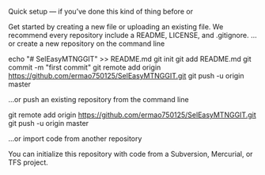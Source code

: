 Quick setup — if you’ve done this kind of thing before
or

Get started by creating a new file or uploading an existing file. We recommend every repository include a README, LICENSE, and .gitignore.
…or create a new repository on the command line

echo "# SelEasyMTNGGIT" >> README.md
git init
git add README.md
git commit -m "first commit"
git remote add origin https://github.com/ermao750125/SelEasyMTNGGIT.git
git push -u origin master

…or push an existing repository from the command line

git remote add origin https://github.com/ermao750125/SelEasyMTNGGIT.git
git push -u origin master

…or import code from another repository

You can initialize this repository with code from a Subversion, Mercurial, or TFS project.
